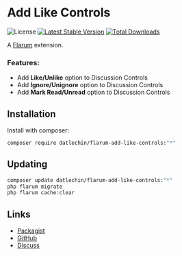 # Add Like Controls

![License](https://img.shields.io/badge/license-MIT-blue.svg) [![Latest Stable Version](https://img.shields.io/packagist/v/datlechin/flarum-add-like-controls.svg)](https://packagist.org/packages/datlechin/flarum-add-like-controls) [![Total Downloads](https://img.shields.io/packagist/dt/datlechin/flarum-add-like-controls.svg)](https://packagist.org/packages/datlechin/flarum-add-like-controls)

A [Flarum](http://flarum.org) extension.

### Features:
- Add **Like/Unlike** option to Discussion Controls
- Add **Ignore/Unignore** option to Discussion Controls
- Add **Mark Read/Unread** option to Discussion Controls

## Installation

Install with composer:

```sh
composer require datlechin/flarum-add-like-controls:"*"
```

## Updating

```sh
composer update datlechin/flarum-add-like-controls:"*"
php flarum migrate
php flarum cache:clear
```

## Links

- [Packagist](https://packagist.org/packages/datlechin/flarum-add-like-controls)
- [GitHub](https://github.com/datlechin/flarum-add-like-controls)
- [Discuss](https://discuss.flarum.org/d/29523)
